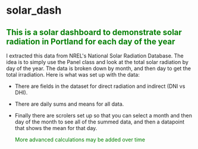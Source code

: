 # solar_dash
## <font color="green"> This is a solar dashboard to demonstrate solar radiation in Portland for each day of the year </font>

I extracted this data from NREL's National Solar Radiation Database. The idea is to simply use the Panel class and look at the total solar radiation by day of the year. 
The data is broken down by month, and then day to get the total irradiation. Here is what was set up with the data:

* There are fields in the dataset for direct radiation and indirect (DNI vs DHI).
* There are daily sums and means for all data.
* Finally there are scrolers set up so that you can select a month and then day of the month to see all of the summed data, and then a datapoint that shows the mean for that day.

  <font color="green"> More advanced calculations may be added over time</font>

